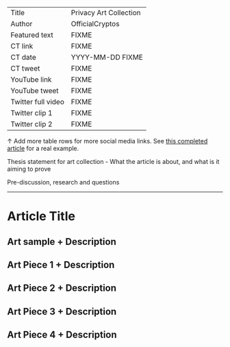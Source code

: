 |   |   |
|---|---|
| Title               | Privacy Art Collection |
| Author              | OfficialCryptos |
| Featured text       | FIXME |
| CT link             | FIXME |
| CT date             | YYYY-MM-DD FIXME |
| CT tweet            | FIXME |
| YouTube link        | FIXME |
| YouTube tweet       | FIXME |
| Twitter full video  | FIXME |
| Twitter clip 1      | FIXME |
| Twitter clip 2      | FIXME |

↑ Add more table rows for more social media links. See [this completed article](articles/simple-payment-verification.md) for a real example.

Thesis statement for art collection - What the article is about, and what is it aiming to prove

Pre-discussion, research and questions

---

# Article Title

## Art sample + Description

## Art Piece 1 + Description

## Art Piece 2 + Description

## Art Piece 3 + Description

## Art Piece 4 + Description


